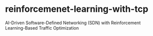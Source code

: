 # reinforcemenet-learning-with-tcp
AI-Driven Software-Defined Networking (SDN) with Reinforcement Learning-Based Traffic Optimization

